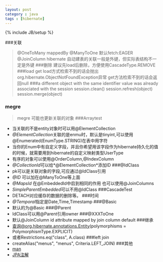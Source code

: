 ```yaml
---
layout: post
category : java
tags : [hibernate]
---
```

{% include JB/setup %}

###关联
>\@OneToMany  mappedBy
>@ManyToOne 默认fetch:EAGER  @JoinColumn
>hibernate 自动建表的关联一般是外键，但实际表结构不一定是外键
###删除 
>建议先load后删除，方便使用CascadeType.REMOVE
###load get
>load方式检索不到的话会抛出org.hibernate.ObjectNotFoundException异常
>get方法检索不到的话会返回null
###a different object with the same identifier value was already associated with the session
	session.clean()
	session.refresh(object)
	session.merge(object)
### megre
>megre 可能也更新关联的对象
###Arraytest
+ 当关联的不是entity对象时可以用@ElementCollection
+ *@ElementCollection*关联的是enmu时，默认是tinyint,可以使用@Enumerated(EnumType.STRING)在表中用字符
+ 当你的Enum中有自定义字段，并且你希望用该字段作为hibernate持久化的值的时候，就需要用到hibernate的自定义映射类型UserType
+ 有序的对象可以使用@OrderColumn,@IndexColumn
+ *@CollectionId*可以给*@ElementCollection*添加ID
###@IdClass
+ pk可以是关联对象的字段,可应通过@IdClass引用
+ *@ID* 可以加在@ManyToOne等上面
+ *@MapsId* 在@EmbeddedId中启到相同的作用  也可以使用@JoinColumns
+ *SimpleParentEmbedded*可以不用@IdClass
###CascadeTest
+ DETACH对应缓存的数据的删除等。
###时间
+ *@Temporal*指定是Date,Time,Timestamp
###@Basic
+ 默认的为@Basic
###@Parent
+ IdClass可以用@Parent引用owner
###@XXXToOne
+ 默认@JoinColumn id attribute mapped by join column default
###继承
+ 查询@org.hibernate.annotations.Entity(polymorphisms = PolymorphismType.EXPLICIT)
+ 或者Restrictions.eq("class", A.class)
###left join
+ createAlias("menus", "menus", Criteria.LEFT_JOIN)
###其他
+ [man](http://www.mkyong.com/hibernate/hibernate-fetching-strategies-examples)
+ [JPA注解](http://www.360doc.com/content/07/1224/21/15643_921681.shtml)


<!--more-->






